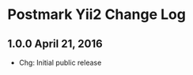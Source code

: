 Postmark Yii2 Change Log
========================

1.0.0 April 21, 2016
--------------------

 - Chg: Initial public release